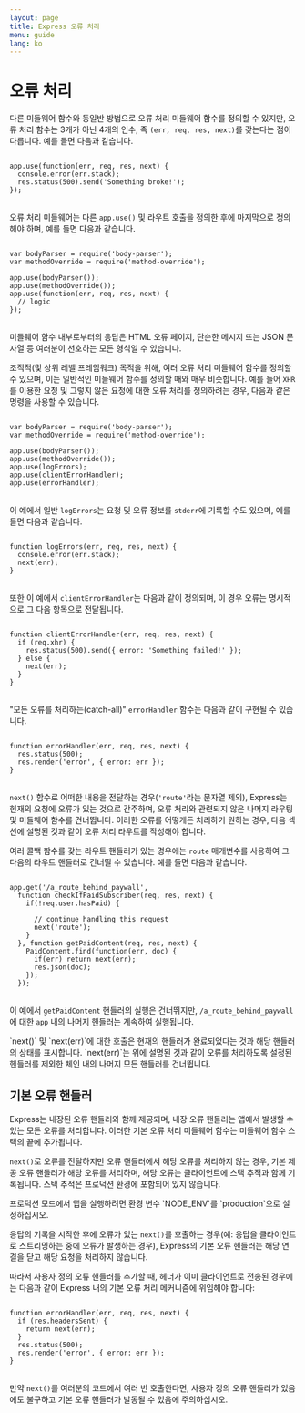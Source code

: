 ```yaml
---
layout: page
title: Express 오류 처리
menu: guide
lang: ko
---
```


# 오류 처리

다른 미들웨어 함수와 동일반 방법으로 오류 처리 미들웨어 함수를 정의할 수 있지만,
오류 처리 함수는 3개가 아닌 4개의 인수, 즉 `(err, req, res, next)`를
갖는다는 점이 다릅니다. 예를 들면 다음과 같습니다.

<pre>
<code class="language-javascript" translate="no">
app.use(function(err, req, res, next) {
  console.error(err.stack);
  res.status(500).send('Something broke!');
});
</code>
</pre>

오류 처리 미들웨어는 다른 `app.use()` 및 라우트 호출을 정의한 후에 마지막으로 정의해야 하며, 예를 들면 다음과 같습니다.

<pre>
<code class="language-javascript" translate="no">
var bodyParser = require('body-parser');
var methodOverride = require('method-override');

app.use(bodyParser());
app.use(methodOverride());
app.use(function(err, req, res, next) {
  // logic
});
</code>
</pre>

미들웨어 함수 내부로부터의 응답은 HTML 오류 페이지, 단순한 메시지 또는 JSON 문자열 등 여러분이 선호하는 모든 형식일 수 있습니다.

조직적(및 상위 레벨 프레임워크) 목적을 위해, 여러 오류 처리
미들웨어 함수를 정의할 수 있으며, 이는 일반적인 미들웨어 함수를 정의할 때와
매우 비슷합니다. 예를 들어 `XHR`를 이용한 요청 및
그렇지 않은 요청에 대한 오류 처리를 정의하려는 경우, 다음과 같은 명령을 사용할 수 있습니다.

<pre>
<code class="language-javascript" translate="no">
var bodyParser = require('body-parser');
var methodOverride = require('method-override');

app.use(bodyParser());
app.use(methodOverride());
app.use(logErrors);
app.use(clientErrorHandler);
app.use(errorHandler);
</code>
</pre>

이 예에서 일반 `logErrors`는 요청 및 오류 정보를 `stderr`에
기록할 수도 있으며, 예를 들면 다음과 같습니다.

<pre>
<code class="language-javascript" translate="no">
function logErrors(err, req, res, next) {
  console.error(err.stack);
  next(err);
}
</code>
</pre>

또한 이 예에서 `clientErrorHandler`는 다음과 같이 정의되며, 이 경우 오류는 명시적으로 그 다음 항목으로 전달됩니다.

<pre>
<code class="language-javascript" translate="no">
function clientErrorHandler(err, req, res, next) {
  if (req.xhr) {
    res.status(500).send({ error: 'Something failed!' });
  } else {
    next(err);
  }
}
</code>
</pre>

"모든 오류를 처리하는(catch-all)" `errorHandler` 함수는 다음과 같이 구현될 수 있습니다.

<pre>
<code class="language-javascript" translate="no">
function errorHandler(err, req, res, next) {
  res.status(500);
  res.render('error', { error: err });
}
</code>
</pre>

`next()` 함수로 어떠한 내용을 전달하는 경우(`'route'`라는 문자열 제외), Express는 현재의 요청에 오류가 있는 것으로 간주하며, 오류 처리와 관련되지 않은 나머지 라우팅 및 미들웨어 함수를 건너뜁니다. 이러한 오류를 어떻게든 처리하기 원하는 경우, 다음 섹션에 설명된 것과 같이 오류 처리 라우트를 작성해야 합니다.

여러 콜백 함수를 갖는 라우트 핸들러가 있는 경우에는 `route` 매개변수를 사용하여 그 다음의 라우트 핸들러로 건너뛸 수 있습니다.  예를 들면 다음과 같습니다.

<pre>
<code class="language-javascript" translate="no">
app.get('/a_route_behind_paywall',
  function checkIfPaidSubscriber(req, res, next) {
    if(!req.user.hasPaid) {

      // continue handling this request
      next('route');
    }
  }, function getPaidContent(req, res, next) {
    PaidContent.find(function(err, doc) {
      if(err) return next(err);
      res.json(doc);
    });
  });
</code>
</pre>

이 예에서 `getPaidContent` 핸들러의 실행은 건너뛰지만, `/a_route_behind_paywall`에 대한 `app` 내의 나머지 핸들러는 계속하여 실행됩니다.

<div class="doc-box doc-info" markdown="1">
`next()` 및 `next(err)`에 대한 호출은 현재의 핸들러가 완료되었다는 것과 해당 핸들러의 상태를 표시합니다.  `next(err)`는 위에 설명된 것과 같이 오류를 처리하도록 설정된 핸들러를 제외한 체인 내의 나머지 모든 핸들러를 건너뜁니다.
</div>

## 기본 오류 핸들러

Express는 내장된 오류 핸들러와 함께 제공되며, 내장 오류 핸들러는 앱에서 발생할 수 있는 모든 오류를 처리합니다. 이러한 기본 오류 처리 미들웨어 함수는 미들웨어 함수 스택의 끝에 추가됩니다.

`next()`로 오류를 전달하지만 오류 핸들러에서 해당 오류를
처리하지 않는 경우, 기본 제공 오류 핸들러가 해당 오류를 처리하며, 해당 오류는
클라이언트에 스택 추적과 함께 기록됩니다. 스택 추적은 프로덕션 환경에 포함되어 있지 않습니다.

<div class="doc-box doc-info" markdown="1">
프로덕션 모드에서 앱을 실행하려면 환경 변수 `NODE_ENV`를 `production`으로 설정하십시오.
</div>

응답의 기록을 시작한 후에 오류가 있는 `next()`를
호출하는 경우(예: 응답을 클라이언트로 스트리밍하는 중에 오류가
발생하는 경우), Express의 기본 오류 핸들러는 해당 연결을 닫고
해당 요청을 처리하지 않습니다.

따라서 사용자 정의 오류 핸들러를 추가할 때, 헤더가 이미 클라이언트로 전송된 경우에는
다음과 같이 Express 내의 기본 오류 처리 메커니즘에 위임해야 합니다:

<pre>
<code class="language-javascript" translate="no">
function errorHandler(err, req, res, next) {
  if (res.headersSent) {
    return next(err);
  }
  res.status(500);
  res.render('error', { error: err });
}
</code>
</pre>

만약 `next()`를 여러분의 코드에서 여러 번 호출한다면, 사용자 정의 오류 핸들러가 있음에도 불구하고 기본 오류 핸들러가 발동될 수 있음에 주의하십시오.
